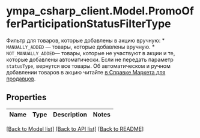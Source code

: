 # ympa_csharp_client.Model.PromoOfferParticipationStatusFilterType
Фильтр для товаров, которые добавлены в акцию вручную:  * `MANUALLY_ADDED` — товары, которые добавлены вручную.  * `NOT_MANUALLY_ADDED`— товары, которые не участвуют в акции и те, которые добавлены автоматически.  Если не передать параметр `statusType`, вернутся все товары.  Об автоматическом и ручном добавлении товаров в акцию читайте [в Справке Маркета для продавцов](https://yandex.ru/support2/marketplace/ru/marketing/promos/market/index). 

## Properties

Name | Type | Description | Notes
------------ | ------------- | ------------- | -------------

[[Back to Model list]](../README.md#documentation-for-models) [[Back to API list]](../README.md#documentation-for-api-endpoints) [[Back to README]](../README.md)


